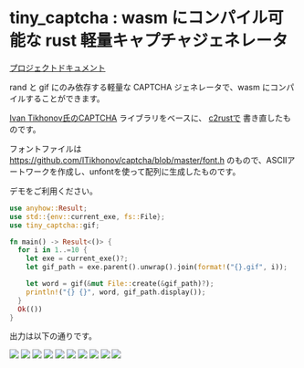 # tiny_captcha : wasm にコンパイル可能な rust 軽量キャプチャジェネレータ

[プロジェクトドキュメント](https://docs.rs/tiny_captcha)

rand と gif にのみ依存する軽量な CAPTCHA ジェネレータで、wasm にコンパイルすることができます。

[Ivan Tikhonov氏のCAPTCHA](http://brokestream.com/captcha.html) ライブラリをベースに、 [c2rustで](https://c2rust.com) 書き直したものです。

フォントファイルは https://github.com/ITikhonov/captcha/blob/master/font.h のもので、ASCIIアートワークを作成し、unfontを使って配列に生成したものです。

デモをご利用ください。

```rust
use anyhow::Result;
use std::{env::current_exe, fs::File};
use tiny_captcha::gif;

fn main() -> Result<()> {
  for i in 1..=10 {
    let exe = current_exe()?;
    let gif_path = exe.parent().unwrap().join(format!("{}.gif", i));

    let word = gif(&mut File::create(&gif_path)?);
    println!("{} {}", word, gif_path.display());
  }
  Ok(())
}
```

出力は以下の通りです。

![](./gif/1.gif) ![](./gif/2.gif) ![](./gif/3.gif) ![](./gif/4.gif) ![](./gif/5.gif) ![](./gif/6.gif) ![](./gif/7.gif) ![](./gif/8.gif) ![](./gif/9.gif) ![](./gif/10.gif)